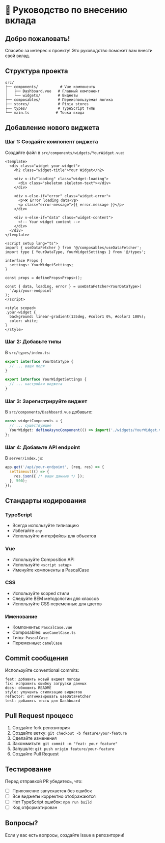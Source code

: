 # 🤝 Руководство по внесению вклада

## Добро пожаловать!

Спасибо за интерес к проекту! Это руководство поможет вам внести свой вклад.

## Структура проекта

```
src/
├── components/          # Vue компоненты
│   ├── Dashboard.vue   # Главный компонент
│   └── widgets/        # Виджеты
├── composables/        # Переиспользуемая логика
├── stores/             # Pinia stores
├── types/              # TypeScript типы
└── main.ts            # Точка входа
```

## Добавление нового виджета

### Шаг 1: Создайте компонент виджета

Создайте файл в `src/components/widgets/YourWidget.vue`:

```vue
<template>
  <div class="widget your-widget">
    <h2 class="widget-title">Your Widget</h2>

    <div v-if="loading" class="widget-loading">
      <div class="skeleton skeleton-text"></div>
    </div>

    <div v-else-if="error" class="widget-error">
      <p>❌ Error loading data</p>
      <p class="error-message">{{ error.message }}</p>
    </div>

    <div v-else-if="data" class="widget-content">
      <!-- Your widget content -->
    </div>
  </div>
</template>

<script setup lang="ts">
import { useDataFetcher } from '@/composables/useDataFetcher';
import type { YourDataType, YourWidgetSettings } from '@/types';

interface Props {
  settings: YourWidgetSettings;
}

const props = defineProps<Props>();

const { data, loading, error } = useDataFetcher<YourDataType>(
  `/api/your-endpoint`
);
</script>

<style scoped>
.your-widget {
  background: linear-gradient(135deg, #color1 0%, #color2 100%);
  color: white;
}
</style>
```

### Шаг 2: Добавьте типы

В `src/types/index.ts`:

```typescript
export interface YourDataType {
  // ... ваши поля
}

export interface YourWidgetSettings {
  // ... настройки виджета
}
```

### Шаг 3: Зарегистрируйте виджет

В `src/components/Dashboard.vue` добавьте:

```typescript
const widgetComponents = {
  // ... существующие
  YourWidget: defineAsyncComponent(() => import('./widgets/YourWidget.vue'))
};
```

### Шаг 4: Добавьте API endpoint

В `server/index.js`:

```javascript
app.get('/api/your-endpoint', (req, res) => {
  setTimeout(() => {
    res.json({ /* ваши данные */ });
  }, 500);
});
```

## Стандарты кодирования

### TypeScript

- Всегда используйте типизацию
- Избегайте `any`
- Используйте интерфейсы для объектов

### Vue

- Используйте Composition API
- Используйте `<script setup>`
- Именуйте компоненты в PascalCase

### CSS

- Используйте scoped стили
- Следуйте BEM методологии для классов
- Используйте CSS переменные для цветов

### Именование

- Компоненты: `PascalCase.vue`
- Composables: `useCamelCase.ts`
- Типы: `PascalCase`
- Переменные: `camelCase`

## Commit сообщения

Используйте conventional commits:

```
feat: добавить новый виджет погоды
fix: исправить ошибку загрузки данных
docs: обновить README
style: улучшить стилизацию виджетов
refactor: оптимизировать useDataFetcher
test: добавить тесты для Dashboard
```

## Pull Request процесс

1. Создайте fork репозитория
2. Создайте ветку: `git checkout -b feature/your-feature`
3. Сделайте изменения
4. Закоммитьте: `git commit -m "feat: your feature"`
5. Запушьте: `git push origin feature/your-feature`
6. Создайте Pull Request

## Тестирование

Перед отправкой PR убедитесь, что:

- [ ] Приложение запускается без ошибок
- [ ] Все виджеты корректно отображаются
- [ ] Нет TypeScript ошибок: `npm run build`
- [ ] Код отформатирован

## Вопросы?

Если у вас есть вопросы, создайте Issue в репозитории!


